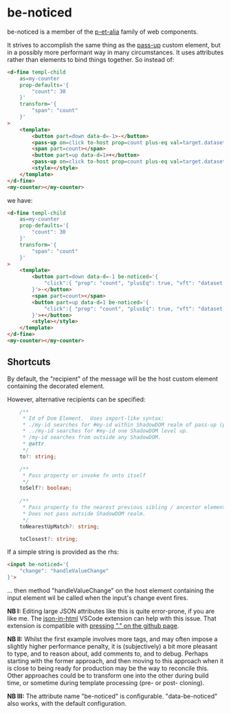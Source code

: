 # be-noticed

be-noticed is a member of the [p-et-alia](https://github.com/bahrus/p-et-alia) family of web components.

It strives to accomplish the same thing as the [pass-up](https://github.com/bahrus/pass-up) custom element, but in a possibly more performant way in many circumstances.  It uses attributes rather than elements to bind things together.  So instead of:

```html
<d-fine templ-child 
    as=my-counter
    prop-defaults='{
        "count": 30
    }'
    transform='{
        "span": "count"
    }'
>
    <template>
        <button part=down data-d=-1>-</button>
        <pass-up on=click to-host prop=count plus-eq val=target.dataset.d parse-val-as=int></pass-up>
        <span part=count></span>
        <button part=up data-d=1>+</button>
        <pass-up on=click to-host prop=count plus-eq val=target.dataset.d parse-val-as=int></pass-up>
        <style></style>            
    </template>
</d-fine>
<my-counter></my-counter>
```

we have:

```html
<d-fine templ-child 
    as=my-counter
    prop-defaults='{
        "count": 30
    }'
    transform='{
        "span": "count"
    }'
>
    <template>
        <button part=down data-d=-1 be-noticed='{
            "click":{ "prop": "count", "plusEq": true, "vft": "dataset.d", "parseValAs": "int"}
        }'>-</button>
        <span part=count></span>
        <button part=up data-d=1 be-noticed='{
            "click":{ "prop": "count", "plusEq": true, "vft": "dataset.d", "parseValAs": "int"}
        }'>+</button>
        <style></style>            
    </template>
</d-fine>
<my-counter></my-counter>
```

## Shortcuts

By default, the "recipient" of the message will be the host custom element containing the decorated element.

However, alternative recipients can be specified:

```TypeScript
    /**
     * Id of Dom Element.  Uses import-like syntax:
     * ./my-id searches for #my-id within ShadowDOM realm of pass-up (p-u) instance.
     * ../my-id searches for #my-id one ShadowDOM level up.
     * /my-id searches from outside any ShadowDOM.
     * @attr
     */
    to?: string;

    /**
     * Pass property or invoke fn onto itself
     */
    toSelf?: boolean;
    
    /**
     * Pass property to the nearest previous sibling / ancestor element matching this css pattern, using .previousElement(s)/.parentElement.matches method. 
     * Does not pass outside ShadowDOM realm.
     */
    toNearestUpMatch?: string;

    toClosest?: string;
```

If a simple string is provided as the rhs:

```html
<input be-noticed='{
    "change": "handleValueChange"
}'>
```

... then method "handleValueChange" on the host element containing the input element wil be called when the input's change event fires.

**NB I:** Editing large JSON attributes like this is quite error-prone, if you are like me.  The [json-in-html](https://marketplace.visualstudio.com/items?itemName=andersonbruceb.json-in-html) VSCode extension can help with this issue.  That extension is compatible with [pressing "." on the github page](https://github.dev/bahrus/be-observant). 

**NB II:** Whilst the first example involves more tags, and may often impose a slightly higher performance penalty, it is (subjectively) a bit more pleasant to type, and to reason about, add comments to, and to debug.  Perhaps starting with the former approach, and then moving to this approach when it is close to being ready for production may be the way to reconcile this.  Other approaches could be to transform one into the other during build time, or sometime during template processing (pre- or post- cloning).

**NB III:**  The attribute name "be-noticed" is configurable.  "data-be-noticed" also works, with the default configuration. 
